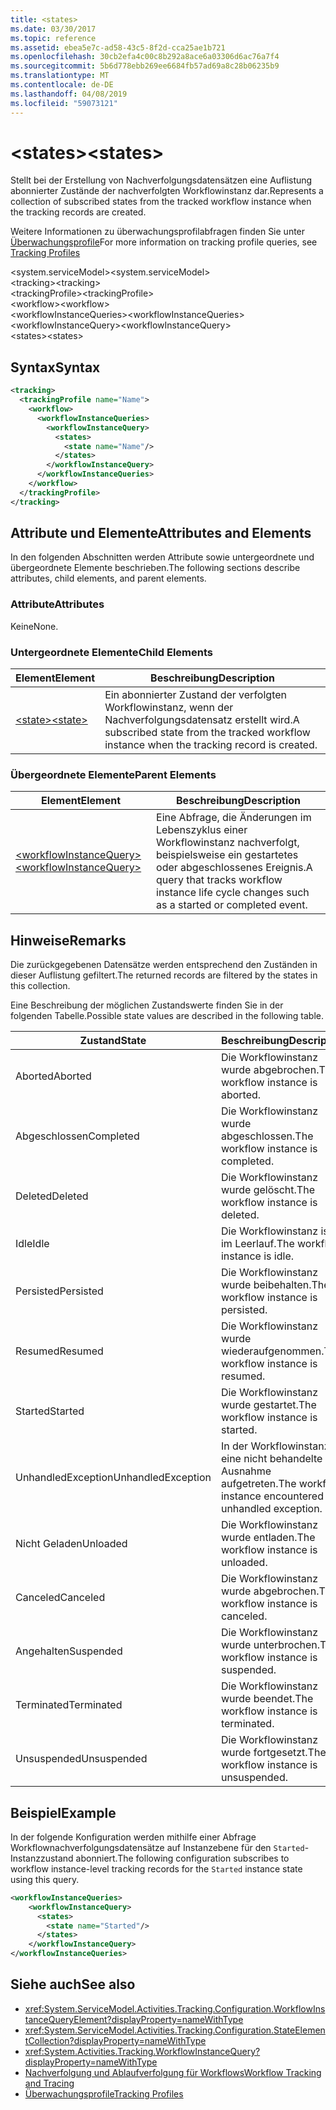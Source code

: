 ```yaml
---
title: <states>
ms.date: 03/30/2017
ms.topic: reference
ms.assetid: ebea5e7c-ad58-43c5-8f2d-cca25ae1b721
ms.openlocfilehash: 30cb2efa4c00c8b292a8ace6a03306d6ac76a7f4
ms.sourcegitcommit: 5b6d778ebb269ee6684fb57ad69a8c28b06235b9
ms.translationtype: MT
ms.contentlocale: de-DE
ms.lasthandoff: 04/08/2019
ms.locfileid: "59073121"
---
```

# <a name="states"></a><span data-ttu-id="5403b-101">\<states></span><span class="sxs-lookup"><span data-stu-id="5403b-101">\<states></span></span>
<span data-ttu-id="5403b-102">Stellt bei der Erstellung von Nachverfolgungsdatensätzen eine Auflistung abonnierter Zustände der nachverfolgten Workflowinstanz dar.</span><span class="sxs-lookup"><span data-stu-id="5403b-102">Represents a collection of subscribed states from the tracked workflow instance when the tracking records are created.</span></span>  
  
 <span data-ttu-id="5403b-103">Weitere Informationen zu überwachungsprofilabfragen finden Sie unter [Überwachungsprofile](../../../../../docs/framework/windows-workflow-foundation/tracking-profiles.md)</span><span class="sxs-lookup"><span data-stu-id="5403b-103">For more information on tracking profile queries, see [Tracking Profiles](../../../../../docs/framework/windows-workflow-foundation/tracking-profiles.md)</span></span>  
  
<span data-ttu-id="5403b-104">\<system.serviceModel></span><span class="sxs-lookup"><span data-stu-id="5403b-104">\<system.serviceModel></span></span>  
<span data-ttu-id="5403b-105">\<tracking></span><span class="sxs-lookup"><span data-stu-id="5403b-105">\<tracking></span></span>  
<span data-ttu-id="5403b-106">\<trackingProfile></span><span class="sxs-lookup"><span data-stu-id="5403b-106">\<trackingProfile></span></span>  
<span data-ttu-id="5403b-107">\<workflow></span><span class="sxs-lookup"><span data-stu-id="5403b-107">\<workflow></span></span>  
<span data-ttu-id="5403b-108">\<workflowInstanceQueries></span><span class="sxs-lookup"><span data-stu-id="5403b-108">\<workflowInstanceQueries></span></span>  
<span data-ttu-id="5403b-109">\<workflowInstanceQuery></span><span class="sxs-lookup"><span data-stu-id="5403b-109">\<workflowInstanceQuery></span></span>  
<span data-ttu-id="5403b-110">\<states></span><span class="sxs-lookup"><span data-stu-id="5403b-110">\<states></span></span>  
  
## <a name="syntax"></a><span data-ttu-id="5403b-111">Syntax</span><span class="sxs-lookup"><span data-stu-id="5403b-111">Syntax</span></span>  
  
```xml  
<tracking>
  <trackingProfile name="Name">
    <workflow>
      <workflowInstanceQueries>
        <workflowInstanceQuery>
          <states>
            <state name="Name"/>
          </states>
        </workflowInstanceQuery>
      </workflowInstanceQueries>
    </workflow>
  </trackingProfile>
</tracking>  
```  
  
## <a name="attributes-and-elements"></a><span data-ttu-id="5403b-112">Attribute und Elemente</span><span class="sxs-lookup"><span data-stu-id="5403b-112">Attributes and Elements</span></span>  
 <span data-ttu-id="5403b-113">In den folgenden Abschnitten werden Attribute sowie untergeordnete und übergeordnete Elemente beschrieben.</span><span class="sxs-lookup"><span data-stu-id="5403b-113">The following sections describe attributes, child elements, and parent elements.</span></span>  
  
### <a name="attributes"></a><span data-ttu-id="5403b-114">Attribute</span><span class="sxs-lookup"><span data-stu-id="5403b-114">Attributes</span></span>  
 <span data-ttu-id="5403b-115">Keine</span><span class="sxs-lookup"><span data-stu-id="5403b-115">None.</span></span>  
  
### <a name="child-elements"></a><span data-ttu-id="5403b-116">Untergeordnete Elemente</span><span class="sxs-lookup"><span data-stu-id="5403b-116">Child Elements</span></span>  
  
|<span data-ttu-id="5403b-117">Element</span><span class="sxs-lookup"><span data-stu-id="5403b-117">Element</span></span>|<span data-ttu-id="5403b-118">Beschreibung</span><span class="sxs-lookup"><span data-stu-id="5403b-118">Description</span></span>|  
|-------------|-----------------|  
|[<span data-ttu-id="5403b-119">\<state></span><span class="sxs-lookup"><span data-stu-id="5403b-119">\<state></span></span>](../../../../../docs/framework/configure-apps/file-schema/windows-workflow-foundation/states.md)|<span data-ttu-id="5403b-120">Ein abonnierter Zustand der verfolgten Workflowinstanz, wenn der Nachverfolgungsdatensatz erstellt wird.</span><span class="sxs-lookup"><span data-stu-id="5403b-120">A subscribed state from the tracked workflow instance when the tracking record is created.</span></span>|  
  
### <a name="parent-elements"></a><span data-ttu-id="5403b-121">Übergeordnete Elemente</span><span class="sxs-lookup"><span data-stu-id="5403b-121">Parent Elements</span></span>  
  
|<span data-ttu-id="5403b-122">Element</span><span class="sxs-lookup"><span data-stu-id="5403b-122">Element</span></span>|<span data-ttu-id="5403b-123">Beschreibung</span><span class="sxs-lookup"><span data-stu-id="5403b-123">Description</span></span>|  
|-------------|-----------------|  
|[<span data-ttu-id="5403b-124">\<workflowInstanceQuery></span><span class="sxs-lookup"><span data-stu-id="5403b-124">\<workflowInstanceQuery></span></span>](../../../../../docs/framework/configure-apps/file-schema/windows-workflow-foundation/workflowinstancequery.md)|<span data-ttu-id="5403b-125">Eine Abfrage, die Änderungen im Lebenszyklus einer Workflowinstanz nachverfolgt, beispielsweise ein gestartetes oder abgeschlossenes Ereignis.</span><span class="sxs-lookup"><span data-stu-id="5403b-125">A query that tracks workflow instance life cycle changes such as a started or completed event.</span></span>|  
  
## <a name="remarks"></a><span data-ttu-id="5403b-126">Hinweise</span><span class="sxs-lookup"><span data-stu-id="5403b-126">Remarks</span></span>  
 <span data-ttu-id="5403b-127">Die zurückgegebenen Datensätze werden entsprechend den Zuständen in dieser Auflistung gefiltert.</span><span class="sxs-lookup"><span data-stu-id="5403b-127">The returned records are filtered by the states in this collection.</span></span>  
  
 <span data-ttu-id="5403b-128">Eine Beschreibung der möglichen Zustandswerte finden Sie in der folgenden Tabelle.</span><span class="sxs-lookup"><span data-stu-id="5403b-128">Possible state values are described in the following table.</span></span>  
  
|<span data-ttu-id="5403b-129">Zustand</span><span class="sxs-lookup"><span data-stu-id="5403b-129">State</span></span>|<span data-ttu-id="5403b-130">Beschreibung</span><span class="sxs-lookup"><span data-stu-id="5403b-130">Description</span></span>|  
|-----------|-----------------|  
|<span data-ttu-id="5403b-131">Aborted</span><span class="sxs-lookup"><span data-stu-id="5403b-131">Aborted</span></span>|<span data-ttu-id="5403b-132">Die Workflowinstanz wurde abgebrochen.</span><span class="sxs-lookup"><span data-stu-id="5403b-132">The workflow instance is aborted.</span></span>|  
|<span data-ttu-id="5403b-133">Abgeschlossen</span><span class="sxs-lookup"><span data-stu-id="5403b-133">Completed</span></span>|<span data-ttu-id="5403b-134">Die Workflowinstanz wurde abgeschlossen.</span><span class="sxs-lookup"><span data-stu-id="5403b-134">The workflow instance is completed.</span></span>|  
|<span data-ttu-id="5403b-135">Deleted</span><span class="sxs-lookup"><span data-stu-id="5403b-135">Deleted</span></span>|<span data-ttu-id="5403b-136">Die Workflowinstanz wurde gelöscht.</span><span class="sxs-lookup"><span data-stu-id="5403b-136">The workflow instance is deleted.</span></span>|  
|<span data-ttu-id="5403b-137">Idle</span><span class="sxs-lookup"><span data-stu-id="5403b-137">Idle</span></span>|<span data-ttu-id="5403b-138">Die Workflowinstanz ist im Leerlauf.</span><span class="sxs-lookup"><span data-stu-id="5403b-138">The workflow instance is idle.</span></span>|  
|<span data-ttu-id="5403b-139">Persisted</span><span class="sxs-lookup"><span data-stu-id="5403b-139">Persisted</span></span>|<span data-ttu-id="5403b-140">Die Workflowinstanz wurde beibehalten.</span><span class="sxs-lookup"><span data-stu-id="5403b-140">The workflow instance is persisted.</span></span>|  
|<span data-ttu-id="5403b-141">Resumed</span><span class="sxs-lookup"><span data-stu-id="5403b-141">Resumed</span></span>|<span data-ttu-id="5403b-142">Die Workflowinstanz wurde wiederaufgenommen.</span><span class="sxs-lookup"><span data-stu-id="5403b-142">The workflow instance is resumed.</span></span>|  
|<span data-ttu-id="5403b-143">Started</span><span class="sxs-lookup"><span data-stu-id="5403b-143">Started</span></span>|<span data-ttu-id="5403b-144">Die Workflowinstanz wurde gestartet.</span><span class="sxs-lookup"><span data-stu-id="5403b-144">The workflow instance is started.</span></span>|  
|<span data-ttu-id="5403b-145">UnhandledException</span><span class="sxs-lookup"><span data-stu-id="5403b-145">UnhandledException</span></span>|<span data-ttu-id="5403b-146">In der Workflowinstanz ist eine nicht behandelte Ausnahme aufgetreten.</span><span class="sxs-lookup"><span data-stu-id="5403b-146">The workflow instance encountered an unhandled exception.</span></span>|  
|<span data-ttu-id="5403b-147">Nicht Geladen</span><span class="sxs-lookup"><span data-stu-id="5403b-147">Unloaded</span></span>|<span data-ttu-id="5403b-148">Die Workflowinstanz wurde entladen.</span><span class="sxs-lookup"><span data-stu-id="5403b-148">The workflow instance is unloaded.</span></span>|  
|<span data-ttu-id="5403b-149">Canceled</span><span class="sxs-lookup"><span data-stu-id="5403b-149">Canceled</span></span>|<span data-ttu-id="5403b-150">Die Workflowinstanz wurde abgebrochen.</span><span class="sxs-lookup"><span data-stu-id="5403b-150">The workflow instance is canceled.</span></span>|  
|<span data-ttu-id="5403b-151">Angehalten</span><span class="sxs-lookup"><span data-stu-id="5403b-151">Suspended</span></span>|<span data-ttu-id="5403b-152">Die Workflowinstanz wurde unterbrochen.</span><span class="sxs-lookup"><span data-stu-id="5403b-152">The workflow instance is suspended.</span></span>|  
|<span data-ttu-id="5403b-153">Terminated</span><span class="sxs-lookup"><span data-stu-id="5403b-153">Terminated</span></span>|<span data-ttu-id="5403b-154">Die Workflowinstanz wurde beendet.</span><span class="sxs-lookup"><span data-stu-id="5403b-154">The workflow instance is terminated.</span></span>|  
|<span data-ttu-id="5403b-155">Unsuspended</span><span class="sxs-lookup"><span data-stu-id="5403b-155">Unsuspended</span></span>|<span data-ttu-id="5403b-156">Die Workflowinstanz wurde fortgesetzt.</span><span class="sxs-lookup"><span data-stu-id="5403b-156">The workflow instance is unsuspended.</span></span>|  
  
## <a name="example"></a><span data-ttu-id="5403b-157">Beispiel</span><span class="sxs-lookup"><span data-stu-id="5403b-157">Example</span></span>  
 <span data-ttu-id="5403b-158">In der folgende Konfiguration werden mithilfe einer Abfrage Workflownachverfolgungsdatensätze auf Instanzebene für den `Started`-Instanzzustand abonniert.</span><span class="sxs-lookup"><span data-stu-id="5403b-158">The following configuration subscribes to workflow instance-level tracking records for the `Started` instance state using this query.</span></span>  
  
```xml  
<workflowInstanceQueries>  
    <workflowInstanceQuery>  
      <states>  
        <state name="Started"/>  
      </states>  
    </workflowInstanceQuery>  
</workflowInstanceQueries>  
```  
  
## <a name="see-also"></a><span data-ttu-id="5403b-159">Siehe auch</span><span class="sxs-lookup"><span data-stu-id="5403b-159">See also</span></span>

- <xref:System.ServiceModel.Activities.Tracking.Configuration.WorkflowInstanceQueryElement?displayProperty=nameWithType>
- <xref:System.ServiceModel.Activities.Tracking.Configuration.StateElementCollection?displayProperty=nameWithType>
- <xref:System.Activities.Tracking.WorkflowInstanceQuery?displayProperty=nameWithType>
- [<span data-ttu-id="5403b-160">Nachverfolgung und Ablaufverfolgung für Workflows</span><span class="sxs-lookup"><span data-stu-id="5403b-160">Workflow Tracking and Tracing</span></span>](../../../../../docs/framework/windows-workflow-foundation/workflow-tracking-and-tracing.md)
- [<span data-ttu-id="5403b-161">Überwachungsprofile</span><span class="sxs-lookup"><span data-stu-id="5403b-161">Tracking Profiles</span></span>](../../../../../docs/framework/windows-workflow-foundation/tracking-profiles.md)
